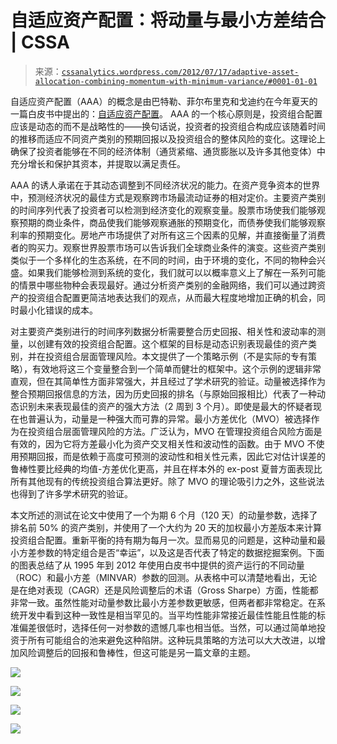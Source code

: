 <!--yml

类别：未分类

日期：2024-05-12 18:05:58

-->

# 自适应资产配置：将动量与最小方差结合 | CSSA

> 来源：[`cssanalytics.wordpress.com/2012/07/17/adaptive-asset-allocation-combining-momentum-with-minimum-variance/#0001-01-01`](https://cssanalytics.wordpress.com/2012/07/17/adaptive-asset-allocation-combining-momentum-with-minimum-variance/#0001-01-01)

自适应资产配置（AAA）的概念是由巴特勒、菲尔布里克和戈迪约在今年夏天的一篇白皮书中提出的：[自适应资产配置](http://www.macquarieprivatewealth.ca/dafiles/Internet/mgl/ca/en/advice/specialist/darwin/documents/darwin-adaptive-asset-allocation.pdf "自适应资产配置 PDF")。 AAA 的一个核心原则是，投资组合配置应该是动态的而不是战略性的——换句话说，投资者的投资组合构成应该随着时间的推移而适应不同资产类别的预期回报以及投资组合的整体风险的变化。这理论上确保了投资者能够在不同的经济体制（通货紧缩、通货膨胀以及许多其他变体）中充分增长和保护其资本，并提取以满足责任。

AAA 的诱人承诺在于其动态调整到不同经济状况的能力。在资产竞争资本的世界中，预测经济状况的最佳方式是观察跨市场最流动证券的相对定价。主要资产类别的时间序列代表了投资者可以检测到经济变化的观察变量。股票市场使我们能够观察预期的商业条件，商品使我们能够观察通胀的预期变化，而债券使我们能够观察利率的预期变化。房地产市场提供了对所有这三个因素的见解，并直接衡量了消费者的购买力。观察世界股票市场可以告诉我们全球商业条件的演变。这些资产类别类似于一个多样化的生态系统，在不同的时间，由于环境的变化，不同的物种会兴盛。如果我们能够检测到系统的变化，我们就可以以概率意义上了解在一系列可能的情景中哪些物种会表现最好。通过分析资产类别的金融网络，我们可以通过跨资产的投资组合配置更简洁地表达我们的观点，从而最大程度地增加正确的机会，同时最小化错误的成本。

对主要资产类别进行的时间序列数据分析需要整合历史回报、相关性和波动率的测量，以创建有效的投资组合配置。这个框架的目标是动态识别表现最佳的资产类别，并在投资组合层面管理风险。本文提供了一个策略示例（不是实际的专有策略），有效地将这三个变量整合到一个简单而健壮的框架中。这个示例的逻辑非常直观，但在其简单性方面非常强大，并且经过了学术研究的验证。动量被选择作为整合预期回报信息的方法，因为历史回报的排名（与原始回报相比）代表了一种动态识别未来表现最佳的资产的强大方法（2 周到 3 个月）。即使是最大的怀疑者现在也普遍认为，动量是一种强大而可靠的异常。最小方差优化（MVO）被选择作为在投资组合层面管理风险的方法。广泛认为，MVO 在管理投资组合风险方面是有效的，因为它将方差最小化为资产交叉相关性和波动性的函数。由于 MVO 不使用预期回报，而是依赖于高度可预测的波动性和相关性元素，因此它对估计误差的鲁棒性要比经典的均值-方差优化更高，并且在样本外的 ex-post 夏普方面表现比所有其他现有的传统投资组合算法更好。除了 MVO 的理论吸引力之外，这些说法也得到了许多学术研究的验证。

本文所述的测试在论文中使用了一个为期 6 个月（120 天）的动量参数，选择了排名前 50% 的资产类别，并使用了一个大约为 20 天的加权最小方差版本来计算投资组合配置。重新平衡的持有期为每月一次。显而易见的问题是，这种动量和最小方差参数的特定组合是否“幸运”，以及这是否代表了特定的数据挖掘案例。下面的图表总结了从 1995 年到 2012 年使用白皮书中提供的资产运行的不同动量（ROC）和最小方差（MINVAR）参数的回测。从表格中可以清楚地看出，无论是在绝对表现（CAGR）还是风险调整后的术语（Gross Sharpe）方面，性能都非常一致。虽然性能对动量参数比最小方差参数更敏感，但两者都非常稳定。在系统开发中看到这种一致性是相当罕见的。当平均性能非常接近最佳性能且性能的标准偏差很低时，选择任何一对参数的遗憾几率也相当低。当然，可以通过简单地投资于所有可能组合的池来避免这种陷阱。这种玩具策略的方法可以大大改进，以增加风险调整后的回报和鲁棒性，但这可能是另一篇文章的主题。

![](https://cssanalytics.files.wordpress.com/2012/07/shm.png)

![](https://cssanalytics.files.wordpress.com/2012/07/sss.png)

![](https://cssanalytics.files.wordpress.com/2012/07/chm.png)

![](https://cssanalytics.files.wordpress.com/2012/07/css.png)
